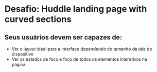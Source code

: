 # Desafio: Huddle landing page with curved sections

## Seus usuários devem ser capazes de:

- Ver o layout ideal para a interface dependendo do tamanho da tela do dispositivo
- Ver os estados de foco e foco de todos os elementos interativos na página